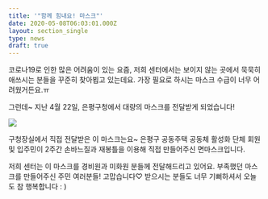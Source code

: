 ```yaml
---
title: '"함께 힘내요! 마스크"'
date: 2020-05-08T06:03:01.000Z
layout: section_single
type: news
draft: true
---
```

코로나19로 인한 많은 어려움이 있는 요즘, 저희 센터에서는 보이지 않는 곳에서 묵묵히 애쓰시는 분들을 꾸준히 찾아뵙고 있는데요.  가장 필요로 하시는 마스크 수급이 너무 어려웠거든요.ㅠ

그런데~ 지난 4월 22일, 은평구청에서 대량의 마스크를 전달받게 되었습니다!  

![](/uploads/3.jpg)

구청장실에서 직접 전달받은 이 마스크는요~
은평구 공동주택 공동체 활성화 단체 회원 및 입주민이 2주간 손바느질과 재봉틀을 이용해 직접 만들어주신 면마스크입니다. 

저희 센터는 이 마스크를 경비원과 미화원 분들께 전달해드리고 있어요. 부족했던 마스크를 만들어주신 주민 여러분들! 고맙습니다♡
받으시는 분들도 너무 기뻐하셔서 오늘도 참 행복합니다 : )